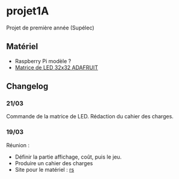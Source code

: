 # projet1A

Projet de première année (Supélec)

## Matériel

- Raspberry Pi modèle ?
- [Matrice de LED 32x32 ADAFRUIT](https://www.adafruit.com/product/607)

## Changelog

### 21/03

Commande de la matrice de LED.
Rédaction du cahier des charges.

### 19/03

Réunion :

- Définir la partie affichage, coût, puis le jeu.
- Produire un cahier des charges
- Site pour le matériel : [rs](https://fr.rs-online.com/)